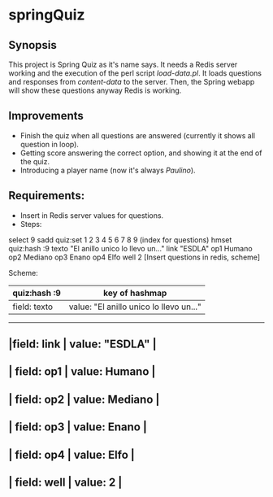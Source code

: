 # springQuiz
## Synopsis
This project is Spring Quiz as it's name says. It needs a Redis server working and the execution of the perl script *load-data.pl*. It loads questions and responses from *content-data* to the server. Then, the Spring webapp will show these questions anyway Redis is working.

## Improvements
- Finish the quiz when all questions are answered (currently it shows all question in loop).
- Getting score answering the correct option, and showing it at the end of the quiz.
- Introducing a player name (now it's always *Paulino*).

## Requirements:
- Insert in Redis server values for questions.
- Steps:

 select 9
 sadd quiz:set 1 2 3 4 5 6 7 8 9 (index for questions)
 hmset quiz:hash :9 texto "El anillo unico lo llevo un..." link "ESDLA" op1 Humano op2 Mediano op3 Enano op4 Elfo well 2 [Insert questions in redis, scheme]

Scheme: 

|quiz:hash :9|key of hashmap|
|----------|:-------------:|
|field: texto | value: "El anillo unico lo llevo un..." |
--------------------------------------------------------
|field: link | value: "ESDLA" |
------------------------------
| field: op1 | value: Humano |
------------------------------
| field: op2 | value: Mediano |
-----------------------------
| field: op3 | value: Enano |
-----------------------------
| field: op4 | value: Elfo |
--------------------------
| field: well | value: 2 |
--------------------------
